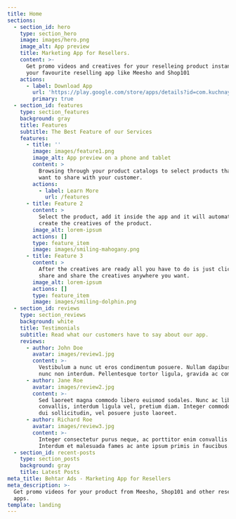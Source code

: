 ```yaml
---
title: Home
sections:
  - section_id: hero
    type: section_hero
    image: images/hero.png
    image_alt: App preview
    title: Marketing App for Resellers.
    content: >-
      Get promo videos and creatives for your reselleing product instantly. Use
      your favourite reselling app like Meesho and Shop101
    actions:
      - label: Download App
        url: 'https://play.google.com/store/apps/details?id=com.kuchnaya.behtarads'
        primary: true
  - section_id: features
    type: section_features
    background: gray
    title: Features
    subtitle: The Best Feature of our Services
    features:
      - title: ''
        image: images/feature1.png
        image_alt: App preview on a phone and tablet
        content: >
          Browsing through your product catalogs to select products that you
          want to share with your customer.
        actions:
          - label: Learn More
            url: /features
      - title: Feature 2
        content: >
          Select the product, add it inside the app and it will automatically
          create the creatives of the product.
        image_alt: lorem-ipsum
        actions: []
        type: feature_item
        image: images/smiling-mahogany.png
      - title: Feature 3
        content: >
          After the creatives are ready all you have to do is just click on
          share and share the creatives anywhere you want.
        image_alt: lorem-ipsum
        actions: []
        type: feature_item
        image: images/smiling-dolphin.png
  - section_id: reviews
    type: section_reviews
    background: white
    title: Testimonials
    subtitle: Read what our customers have to say about our app.
    reviews:
      - author: John Doe
        avatar: images/review1.jpg
        content: >-
          Vestibulum a nunc ut eros condimentum posuere. Nullam dapibus quis
          nunc non interdum. Pellentesque tortor ligula, gravida ac commodo eu.
      - author: Jane Roe
        avatar: images/review2.jpg
        content: >-
          Sed laoreet magna commodo libero euismod sodales. Nunc ac libero
          convallis, interdum ligula vel, pretium diam. Integer commodo sem at
          dui sollicitudin, vel posuere justo laoreet.
      - author: Richard Roe
        avatar: images/review3.jpg
        content: >-
          Integer consectetur purus neque, ac porttitor enim convallis vitae.
          Interdum et malesuada fames ac ante ipsum primis in faucibus.
  - section_id: recent-posts
    type: section_posts
    background: gray
    title: Latest Posts
meta_title: Behtar Ads - Marketing App for Resellers
meta_description: >-
  Get promo videos for your product from Meesho, Shop101 and other reselling
  apps.
template: landing
---
```


